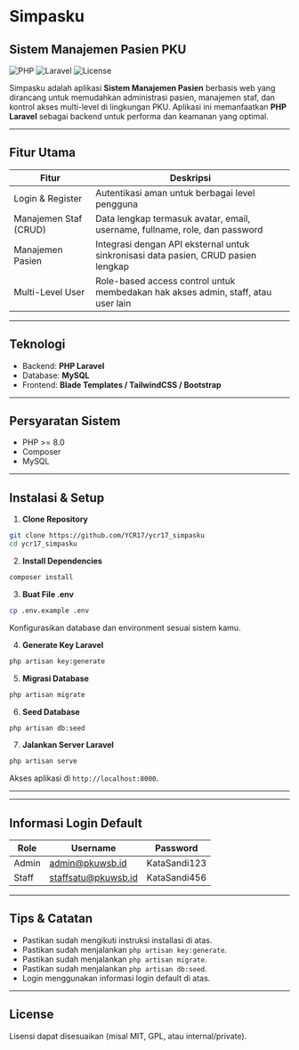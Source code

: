 # Simpasku
## Sistem Manajemen Pasien PKU

![PHP](https://img.shields.io/badge/PHP-8.0-blue) ![Laravel](https://img.shields.io/badge/Laravel-10-red) ![License](https://img.shields.io/badge/License-MIT-green)

Simpasku adalah aplikasi **Sistem Manajemen Pasien** berbasis web yang dirancang untuk memudahkan administrasi pasien, manajemen staf, dan kontrol akses multi-level di lingkungan PKU. Aplikasi ini memanfaatkan **PHP Laravel** sebagai backend untuk performa dan keamanan yang optimal.

---

## Fitur Utama

| Fitur | Deskripsi |
|-------|-----------|
| Login & Register | Autentikasi aman untuk berbagai level pengguna |
| Manajemen Staf (CRUD) | Data lengkap termasuk avatar, email, username, fullname, role, dan password |
| Manajemen Pasien | Integrasi dengan API eksternal untuk sinkronisasi data pasien, CRUD pasien lengkap |
| Multi-Level User | Role-based access control untuk membedakan hak akses admin, staff, atau user lain |

---

## Teknologi

- Backend: **PHP Laravel**
- Database: **MySQL**
- Frontend: **Blade Templates / TailwindCSS / Bootstrap**

---

## Persyaratan Sistem

- PHP >= 8.0  
- Composer  
- MySQL

---

## Instalasi & Setup

1. **Clone Repository**
```bash
git clone https://github.com/YCR17/ycr17_simpasku
cd ycr17_simpasku
```

2. **Install Dependencies**
```bash
composer install
```

3. **Buat File .env**
```bash
cp .env.example .env
```
Konfigurasikan database dan environment sesuai sistem kamu.

4. **Generate Key Laravel**
```bash
php artisan key:generate
```

5. **Migrasi Database**
```bash
php artisan migrate
```

6. **Seed Database**
```bash
php artisan db:seed
```

7. **Jalankan Server Laravel**
```bash
php artisan serve
```
Akses aplikasi di `http://localhost:8000`.

---

---


## Informasi Login Default


| Role | Username | Password |
|------|----------|----------|
| Admin | admin@pkuwsb.id | KataSandi123 |
| Staff | staffsatu@pkuwsb.id | KataSandi456 |


---

## Tips & Catatan

- Pastikan sudah mengikuti instruksi installasi di atas.
- Pastikan sudah menjalankan `php artisan key:generate`.
- Pastikan sudah menjalankan `php artisan migrate`.
- Pastikan sudah menjalankan `php artisan db:seed`.
- Login menggunakan informasi login default di atas.

---

## License

Lisensi dapat disesuaikan (misal MIT, GPL, atau internal/private).
